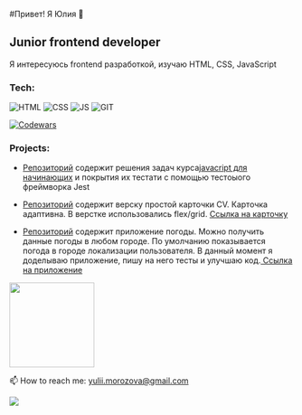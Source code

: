 #Привет! Я Юлия 👋

## Junior frontend developer

<p>Я интересуюсь frontend разработкой, изучаю HTML, CSS, JavaScript</p>

   
### Tech:

![HTML](https://img.shields.io/badge/-HTML-4b4a49?style=for-the-badge&logo=html5)
![CSS](https://img.shields.io/badge/-CSS-4b4a49?style=for-the-badge&logo=css3)
![JS](https://img.shields.io/badge/-JS-4b4a49?style=for-the-badge&logo=javascript)
![GIT](https://img.shields.io/badge/-GIT-4b4a49?style=for-the-badge&logo=git)

   
[![Codewars](https://www.codewars.com/users/julimorozova/badges/micro)](https://www.codewars.com/users/julimorozova)

### Projects: 

* <p> <a href="https://github.com/julimorozova/js--javascript-for-beginners">Репозиторий</a>
   содержит решения задач курса<a href="https://otus.ru/online/online-js/">javacript для начинающих</a> и покрытия их тестати с помощью тестоыого фреймворка Jest
</p>
   
* <p> <a href="https://github.com/julimorozova/01-persona-cv">Репозиторий</a>
   содержит верску простой карточки CV. Карточка адаптивна. В верстке использовались flex/grid. <a href="https://julimorozova.github.io/01-persona-cv/"> Ссылка на карточку</a> </p>
* <p> <a href="https://github.com/julimorozova/js--weather-forecast/tree/dev">Репозиторий</a>
  содержит приложение погоды. Можно получить данные погоды в любом городе. По умолчанию показывается погода в городе локализации пользователя. В данный момент я доделываю приложение, пишу на него тесты и улучшаю код.<a href="https://julimorozova.github.io/js--weather-forecast/"> Ссылка на приложение</a> </p> 



<p align='left'>
   <a href="https://github-readme-stats.vercel.app/api?username=julimorozova&show_icons=true&count_private=true"><img
           height=150
           src="https://github-readme-stats.vercel.app/api?username=julimorozova&show_icons=true&count_private=true"/></a>
    <!-- <a href="https://github.com/julimorozova/github-readme-stats"><img height=150
                                                                  src="https://github-readme-stats.vercel.app/api/top-langs/?username=julimorozova&layout=compact"/></a> -->
</p>



<p>
   📫 How to reach me: <a href='mailto:yulii.morozova@gmail.com'>yulii.morozova@gmail.com</a>
</p> 
<p>
  <!--<a href="https://www.linkedin.com/in/julia-m-038a02212/">
       <img src="https://img.shields.io/badge/linkedin-%230077B5.svg?&style=for-the-badge&logo=linkedin&logoColor=white"/>
   </a> -->
   <a href="https://t.me/juliimorozova">
       <img src="https://img.shields.io/badge/Telegram-2CA5E0?style=for-the-badge&logo=telegram&logoColor=white"/>
   </a>
<p >

<!--
**juliasleptsova/juliasleptsova** is a ✨ _special_ ✨ repository because its `README.md` (this file) appears on your GitHub profile.

Here are some ideas to get you started:

- 🔭 I’m currently working on ...
- 🌱 I’m currently learning ...
- 👯 I’m looking to collaborate on ...
- 🤔 I’m looking for help with ...
- 💬 Ask me about ...
- 📫 How to reach me: ...
- 😄 Pronouns: ...
- ⚡ Fun fact: ...
-->
